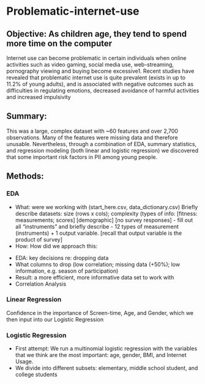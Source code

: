 # Problematic-internet-use
## Objective: As children age, they tend to spend more time on the computer

Internet use can become problematic in certain individuals when online activities such as video gaming, social media use, web-streaming, pornography viewing and buying become excessive1. Recent studies have revealed that problematic internet use is quite prevalent (exists in up to 11.2% of young adults), and is associated with negative outcomes such as difficulties in regulating emotions, decreased avoidance of harmful activities and increased impulsivity

## Summary:
This was a large, complex dataset with ~60 features and over 2,700 observations.  Many of the features were missing data and therefore unusable. Nevertheless, through a combination of EDA, summary statistics, and regression modeling (both linear and logistic regression) we discovered that some important risk factors in PII among young people.

## Methods:

### EDA
- What: were we working with (start_here.csv, data_dictionary.csv)
Briefly describe datasets: size (rows x cols); complexity (types of info: [fitness: measurements; scores] [demographic] [no survey responses] - fill out all “instruments” and briefly describe - 12 types of measurement (instruments) + 1 output variable.  [recall that output variable is the product of survey]
- How: How did we approach this:
* EDA: key decisions re: dropping data
* What columns to drop (low correlation; missing data (+50%); low information, e.g. season of participation) 
* Result: a more efficient, more informative data set to work with
* Correlation Analysis

### Linear Regression
Confidence in the importance of Screen-time, Age, and Gender, which we then input into our Logistic Regression

### Logistic Regression
- First attempt: We run a multinomial logistic regression with the variables that we think are the most important: age, gender, BMI, and Internet Usage.
- We divide into different subsets: elementary, middle school student, and college students


